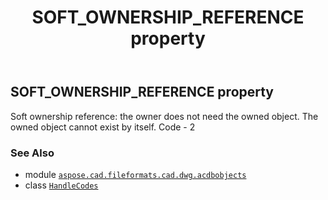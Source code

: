 ﻿---
title: SOFT_OWNERSHIP_REFERENCE property
second_title: Aspose.CAD for Python via .NET API References
description: 
type: docs
weight: 90
url: /python-net/aspose.cad.fileformats.cad.dwg.acdbobjects/handlecodes/soft_ownership_reference/
is_root: false
---

## SOFT_OWNERSHIP_REFERENCE property


Soft ownership reference: the owner does not need the owned object. The owned object
cannot exist by itself. Code - 2

### See Also
* module [`aspose.cad.fileformats.cad.dwg.acdbobjects`](../../)
* class [`HandleCodes`](/cad/python-net/aspose.cad.fileformats.cad.dwg.acdbobjects/handlecodes)
